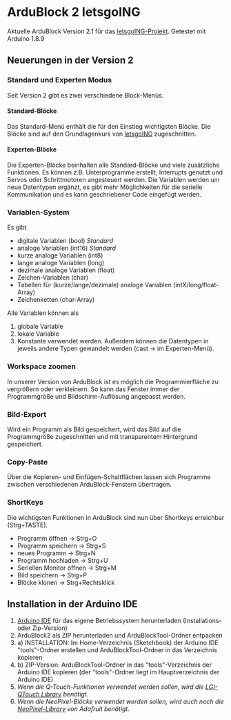# ArduBlock 2 letsgoING #

Aktuelle ArduBlock Version 2.1 für das [letsgoING-Projekt](http://letsgoing.org).
Getestet mit Arduino 1.8.9

## Neuerungen in der Version 2 ##

### Standard und Experten Modus ###
Seit Version 2 gibt es zwei verschiedene Block-Menüs.
#### Standard-Blöcke ####
Das Standard-Menü enthält die für den Einstieg wichtigsten Blöcke.
Die Blöcke sind auf den Grundlagenkurs von [letsgoING](http://letsgoing.org) zugeschnitten.
#### Experten-Blöcke ####
Die Experten-Blöcke beinhalten alle Standard-Blöcke und viele zusätzliche Funktionen.
Es können z.B. Unterprogramme erstellt, Interrupts genutzt und Servos oder Schrittmotoren angesteuert werden.
Die Variablen werden um neue Datentypen ergänzt, es gibt mehr Möglichkeiten für die serielle Kommunikation und es kann geschriebener Code eingefügt werden.

### Variablen-System ###
Es gibt
- digitale Variablen (bool) *Standard*
- analoge Variablen (int16) *Standard*
- kurze analoge Variablen (int8)
- lange analoge Variablen (long)
- dezimale analoge Variablen (float)
- Zeichen-Variablen (char) 
- Tabellen für (kurze/lange/dezimale) analoge Variablen (intX/long/float-Array)
- Zeichenketten (char-Array)

Alle Variablen können als
1. globale Variable
2. lokale Variable
3. Konstante
verwendet werden.
Außerdem können die Datentypen in jeweils andere Typen gewandelt werden (cast → im Experten-Menü).

### Workspace zoomen ###
In unserer Version von ArduBlock ist es möglich die Programmierfläche zu vergrößern oder verkleinern.
So kann das Fenster immer der Programmgröße und Bildschirm-Auflösung angepasst werden.

### Bild-Export ###
Wird ein Programm als Bild gespeichert, wird das Bild auf die Programmgröße zugeschnitten und mit transparentem Hintergrund gespeichert.

### Copy-Paste ###
Über die Kopieren- und Einfügen-Schaltflächen lassen sich Programme zwischen verschiedenen ArduBlock-Fenstern übertragen.

### ShortKeys ###
Die wichtigsten Funktionen in ArduBlock sind nun über Shortkeys erreichbar (Strg+TASTE).
- Programm öffnen → Strg+O
- Programm speichern → Strg+S
- neues Programm → Strg+N
- Programm hochladen → Strg+U
- Seriellen Monitor öffnen → Strg+M
- Bild speichern → Strg+P
- Blöcke klonen → Strg+Rechtsklick

## Installation in der Arduino IDE ##
1. [Arduino IDE](https://www.arduino.cc/en/Main/Software) für das eigene Betriebssystem herunterladen (Installations- oder Zip-Version)
2. ArduBlock2 als ZIP herunterladen und ArduBlockTool-Ordner entpacken
3. a) INSTALLATION: Im Home-Verzeichnis (Sketchbook) der Arduino IDE "tools"-Ordner erstellen und ArduBlockTool-Ordner in das Verzeichnis kopieren
3. b) ZIP-Version: ArduBlockTool-Ordner in das "tools"-Verzeichnis der Arduino IDE kopieren (der "tools"-Ordner liegt im Hauptverzeichnis der Arduino IDE)
4. *Wenn die Q-Touch-Funktionen verwendet werden sollen, wird die [LGI-QTouch Library](https://github.com/letsgoING/Libraries) benötigt.*
5. *Wenn die NeoPixel-Blöcke verwendet werden sollen, wird auch noch die [NeoPixel-Library](https://github.com/adafruit/Adafruit\_NeoPixel/archive/master.zip) von Adafruit benötigt.*